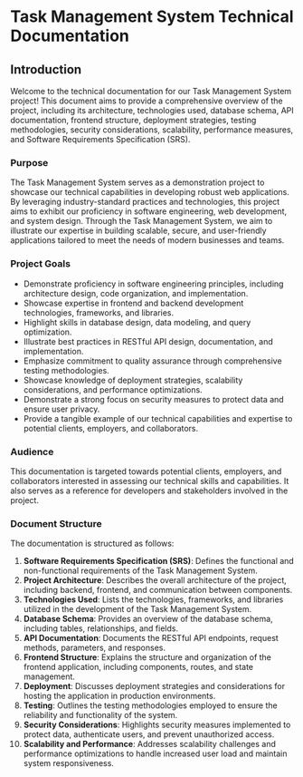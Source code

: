 # Task Management System Technical Documentation

## Introduction

Welcome to the technical documentation for our Task Management System project! This document aims to provide a comprehensive overview of the project, including its architecture, technologies used, database schema, API documentation, frontend structure, deployment strategies, testing methodologies, security considerations, scalability, performance measures, and Software Requirements Specification (SRS).

### Purpose

The Task Management System serves as a demonstration project to showcase our technical capabilities in developing robust web applications. By leveraging industry-standard practices and technologies, this project aims to exhibit our proficiency in software engineering, web development, and system design. Through the Task Management System, we aim to illustrate our expertise in building scalable, secure, and user-friendly applications tailored to meet the needs of modern businesses and teams.

### Project Goals

- Demonstrate proficiency in software engineering principles, including architecture design, code organization, and implementation.
- Showcase expertise in frontend and backend development technologies, frameworks, and libraries.
- Highlight skills in database design, data modeling, and query optimization.
- Illustrate best practices in RESTful API design, documentation, and implementation.
- Emphasize commitment to quality assurance through comprehensive testing methodologies.
- Showcase knowledge of deployment strategies, scalability considerations, and performance optimizations.
- Demonstrate a strong focus on security measures to protect data and ensure user privacy.
- Provide a tangible example of our technical capabilities and expertise to potential clients, employers, and collaborators.

### Audience

This documentation is targeted towards potential clients, employers, and collaborators interested in assessing our technical skills and capabilities. It also serves as a reference for developers and stakeholders involved in the project.

### Document Structure

The documentation is structured as follows:

1. **Software Requirements Specification (SRS)**: Defines the functional and non-functional requirements of the Task Management System.
2. **Project Architecture**: Describes the overall architecture of the project, including backend, frontend, and communication between components.
3. **Technologies Used**: Lists the technologies, frameworks, and libraries utilized in the development of the Task Management System.
4. **Database Schema**: Provides an overview of the database schema, including tables, relationships, and fields.
5. **API Documentation**: Documents the RESTful API endpoints, request methods, parameters, and responses.
6. **Frontend Structure**: Explains the structure and organization of the frontend application, including components, routes, and state management.
7. **Deployment**: Discusses deployment strategies and considerations for hosting the application in production environments.
8. **Testing**: Outlines the testing methodologies employed to ensure the reliability and functionality of the system.
9. **Security Considerations**: Highlights security measures implemented to protect data, authenticate users, and prevent unauthorized access.
10. **Scalability and Performance**: Addresses scalability challenges and performance optimizations to handle increased user load and maintain system responsiveness.
